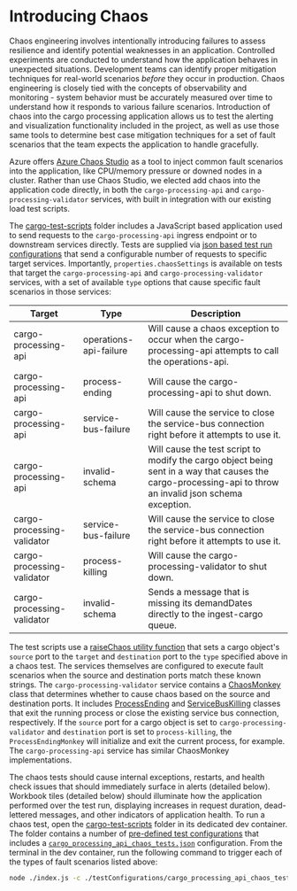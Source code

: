 # Introducing Chaos

Chaos engineering involves intentionally introducing failures to assess resilience and identify potential weaknesses in an application. Controlled experiments are conducted to understand how the application behaves in unexpected situations. Development teams can identify proper mitigation techniques for real-world scenarios _before_ they occur in production. Chaos engineering is closely tied with the concepts of observability and monitoring - system behavior must be accurately measured over time to understand how it responds to various failure scenarios. Introduction of chaos into the cargo processing application allows us to test the alerting and visualization functionality included in the project, as well as use those same tools to determine best case mitigation techniques for a set of fault scenarios that the team expects the application to handle gracefully.

Azure offers [Azure Chaos Studio](https://learn.microsoft.com/en-us/azure/chaos-studio/chaos-studio-overview) as a tool to inject common fault scenarios into the application, like CPU/memory pressure or downed nodes in a cluster. Rather than use Chaos Studio, we elected add chaos into the application code directly, in both the `cargo-processing-api` and `cargo-processing-validator` services, with built in integration with our existing load test scripts.

The [cargo-test-scripts](../src/cargo-test-scripts/) folder includes a JavaScript based application used to send requests to the `cargo-processing-api` ingress endpoint or to downstream services directly. Tests are supplied via [json based test run configurations](../src/cargo-test-scripts/testConfigurations/valid_tests.json) that send a configurable number of requests to specific target services. Importantly, `properties.chaosSettings` is available on tests that target the `cargo-processing-api` and `cargo-processing-validator` services, with a set of available `type` options that cause specific fault scenarios in those services:

| Target                     | Type                   | Description                                                                                                                                               |
| -------------------------- | ---------------------- | --------------------------------------------------------------------------------------------------------------------------------------------------------- |
| cargo-processing-api       | operations-api-failure | Will cause a chaos exception to occur when the cargo-processing-api attempts to call the operations-api.                                                  |
| cargo-processing-api       | process-ending         | Will cause the cargo-processing-api to shut down.                                                                                                         |
| cargo-processing-api       | service-bus-failure    | Will cause the service to close the service-bus connection right before it attempts to use it.                                                            |
| cargo-processing-api       | invalid-schema         | Will cause the test script to modify the cargo object being sent in a way that causes the cargo-processing-api to throw an invalid json schema exception. |
| cargo-processing-validator | service-bus-failure    | Will cause the service to close the service-bus connection right before it attempts to use it.                                                            |
| cargo-processing-validator | process-killing        | Will cause the cargo-processing-validator to shut down.                                                                                                   |
| cargo-processing-validator | invalid-schema         | Sends a message that is missing its demandDates directly to the ingest-cargo queue.                                                                       |

The test scripts use a [raiseChaos utility function](../src/cargo-test-scripts/dataBuilderUtils.js) that sets a cargo object's `source` port to the `target` and `destination` port to the `type` specified above in a chaos test. The services themselves are configured to execute fault scenarios when the source and destination ports match these known strings. The `cargo-processing-validator` service contains a [ChaosMonkey](../src/cargo-processing-validator/src/chaos/ChaosMonkey.ts) class that determines whether to cause chaos based on the source and destination ports. It includes [ProcessEnding](../src/cargo-processing-validator/src/chaos/ProcessEndingMonkey.ts) and [ServiceBusKilling](../src/cargo-processing-validator/src/chaos/ServiceBusKillingMonkey.ts) classes that exit the running process or close the existing service bus connection, respectively. If the `source` port for a cargo object is set to `cargo-processing-validator` and `destination` port is set to `process-killing`, the `ProcessEndingMonkey` will initialize and exit the current process, for example. The `cargo-processing-api` service has similar ChaosMonkey implementations.

The chaos tests should cause internal exceptions, restarts, and health check issues that should immediately surface in alerts (detailed below). Workbook tiles (detailed below) should illuminate how the application performed over the test run, displaying increases in request duration, dead-lettered messages, and other indicators of application health. To run a chaos test, open the [cargo-test-scripts](../src/cargo-test-scripts/) folder in its dedicated dev container. The folder contains a number of [pre-defined test configurations](../src/cargo-test-scripts/testConfigurations/) that includes a [`cargo_processing_api_chaos_tests.json`](../src/cargo-test-scripts/testConfigurations/cargo_processing_api_chaos_tests.json) configuration. From the terminal in the dev container, run the following command to trigger each of the types of fault scenarios listed above:

```bash
node ./index.js -c ./testConfigurations/cargo_processing_api_chaos_tests.json
```
